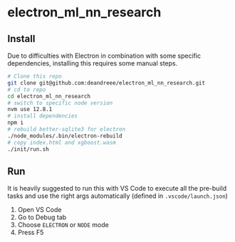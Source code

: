 # electron_ml_nn_research

## Install

Due to difficulties with Electron in combination with some specific dependencies, installing this requires some manual steps.

```bash
# Clone this repo
git clone git@github.com:deandreee/electron_ml_nn_research.git
# cd to repo
cd electron_ml_nn_research
# switch to specific node version
nvm use 12.8.1
# install dependencies
npm i
# rebuild better-sqlite3 for electron
./node_modules/.bin/electron-rebuild
# copy index.html and xgboost.wasm
./init/run.sh
```

## Run

It is heavily suggested to run this with VS Code to execute all the pre-build tasks and use the right args automatically (defined in `.vscode/launch.json`)

1. Open VS Code
2. Go to Debug tab
3. Choose `ELECTRON` or `NODE` mode
4. Press F5
